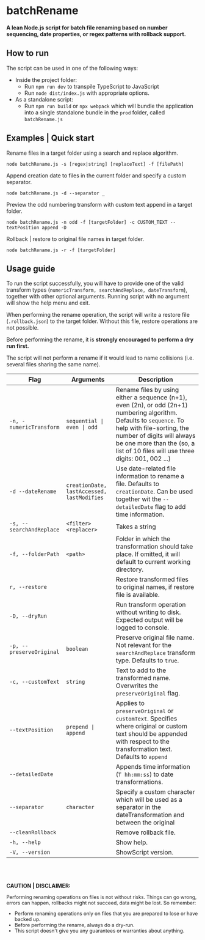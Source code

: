 # batchRename
**A lean Node.js script for batch file renaming based on number sequencing, date properties, or regex patterns with rollback support.**


## How to run
The script can be used in one of the following ways:
- Inside the project folder:
  - Run `npm run dev` to transpile TypeScript to JavaScript
  - Run `node dist/index.js` with appropriate options.
- As a standalone script:
  - Run `npm run build` or `npx webpack` which will bundle the application into a single standalone bundle in the `prod` folder, called `batchRename.js`

## Examples | Quick start
Rename files in a target folder using a search and replace algorithm.

`node batchRename.js -s [regex|string] [replaceText] -f [filePath]`

Append creation date to files in the current folder and specify a custom separator.

`node batchRename.js -d --separator _`

Preview the odd numbering transform with custom text append in a target folder.

`node batchRename.js -n odd -f [targetFolder] -c CUSTOM_TEXT --textPosition append -D`

Rollback | restore to original file names in target folder.

`node batchRename.js -r -f [targetFolder]`



## Usage guide
To run the script successfully, you will have to provide one of the valid transform types (`numericTransform, searchAndReplace, dateTransform`), together with other optional arguments. Running script with no argument will show the help menu and exit.

When performing the rename operation, the script will write a restore file (`.rollback.json`) to the target folder. Without this file, restore operations are not possible. 

Before performing the rename, it is **strongly encouraged to perform a dry run first.**

The script will not perform a rename if it would lead to name collisions (i.e. several files sharing the same name). 

|Flag|Arguments|Description|
|------|-----------|--------|
|`-n, -numericTransform`|`sequential \| even \| odd`|Rename files by using either a sequence (n+1), even (2n), or odd (2n+1) numbering algorithm. Defaults to `sequence`. To help with file-sorting, the number of digits will always be one more than the (so, a list of 10 files will use three digits: 001, 002 ...) |
|`-d --dateRename`|`creationDate, lastAccessed, lastModifies`| Use date-related file information to rename a file. Defaults to `creationDate`. Can be used together wit the `--detailedDate` flag to add time information.|
|`-s, --searchAndReplace`|`<filter> <replacer>`|Takes a string|regex filter argument and a replacer string. In contrast to other two types, this transformations works on the entire file name, including the extension.|
|`-f, --folderPath`|`<path>`|Folder in which the transformation should take place. If omitted, it will default to current working directory.|
|`r, --restore`||Restore transformed files to original names, if restore file is available.|
|`-D, --dryRun`||Run transform operation without writing to disk. Expected output will be logged to console.|
|`-p, --preserveOriginal`|`boolean`| Preserve original file name. Not relevant for the `searchAndReplace` transform type. Defaults to `true`.|
|`-c, --customText`|`string`|Text to add to the transformed name. Overwrites the `preserveOriginal` flag.|
|`--textPosition`|`prepend \| append`|Applies to `preserveOriginal` or `customText`. Specifies where original or custom text should be appended with respect to the transformation text. Defaults to `append`|
|`--detailedDate`||Appends time information (`T hh:mm:ss`) to date transformations.|
|`--separator`|`character`|Specify a custom character which will be used as a separator in the dateTransformation and between the original|custom text and the transform text. Defaults to hyphen (`-`).|
|`--cleanRollback`||Remove rollback file.|
|`-h, --help`||Show help.|
|`-V, --version`||ShowScript version.|


<br>
<br>

<b>CAUTION | DISCLAIMER:</b>
<div style="font-size: 0.8rem">

Performing renaming operations on files is not without risks. Things can go wrong, errors can happen, rollbacks might not succeed, data might be lost. So remember: 
* Perform renaming operations only on files that you are prepared to lose or have backed up. 
* Before performing the rename, always do a dry-run.
* This script doesn't give you any guarantees or warranties about anything. 
</div>
